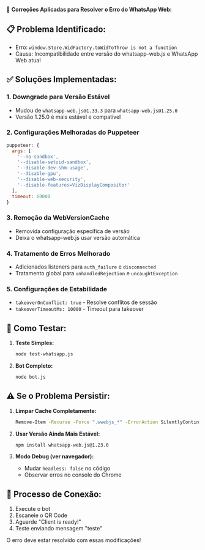 🔧 **Correções Aplicadas para Resolver o Erro do WhatsApp Web:**

## 📋 **Problema Identificado:**
- Erro: `window.Store.WidFactory.toWidToThrow is not a function`
- Causa: Incompatibilidade entre versão do whatsapp-web.js e WhatsApp Web atual

## ✅ **Soluções Implementadas:**

### 1. **Downgrade para Versão Estável**
- Mudou de `whatsapp-web.js@1.33.3` para `whatsapp-web.js@1.25.0`
- Versão 1.25.0 é mais estável e compatível

### 2. **Configurações Melhoradas do Puppeteer**
```javascript
puppeteer: {
  args: [
    '--no-sandbox',
    '--disable-setuid-sandbox', 
    '--disable-dev-shm-usage',
    '--disable-gpu',
    '--disable-web-security',
    '--disable-features=VizDisplayCompositor'
  ],
  timeout: 60000
}
```

### 3. **Remoção da WebVersionCache**
- Removida configuração específica de versão
- Deixa o whatsapp-web.js usar versão automática

### 4. **Tratamento de Erros Melhorado**
- Adicionados listeners para `auth_failure` e `disconnected`
- Tratamento global para `unhandledRejection` e `uncaughtException`

### 5. **Configurações de Estabilidade**
- `takeoverOnConflict: true` - Resolve conflitos de sessão
- `takeoverTimeoutMs: 10000` - Timeout para takeover

## 🚀 **Como Testar:**

1. **Teste Simples:**
   ```bash
   node test-whatsapp.js
   ```

2. **Bot Completo:**
   ```bash
   node bot.js
   ```

## ⚠️ **Se o Problema Persistir:**

1. **Limpar Cache Completamente:**
   ```bash
   Remove-Item -Recurse -Force ".wwebjs_*" -ErrorAction SilentlyContinue
   ```

2. **Usar Versão Ainda Mais Estável:**
   ```bash
   npm install whatsapp-web.js@1.23.0
   ```

3. **Modo Debug (ver navegador):**
   - Mudar `headless: false` no código
   - Observar erros no console do Chrome

## 📱 **Processo de Conexão:**
1. Execute o bot
2. Escaneie o QR Code
3. Aguarde "Client is ready!"
4. Teste enviando mensagem "teste"

O erro deve estar resolvido com essas modificações!
